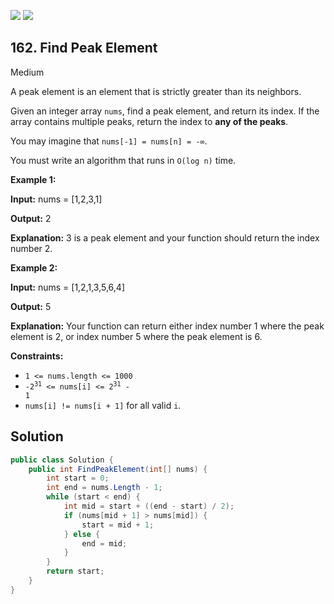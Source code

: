 [![](https://img.shields.io/github/stars/LeetCode-Top-Interview-150/LeetCode-Top-Interview-150?label=Stars&style=flat-square)](https://github.com/LeetCode-Top-Interview-150/LeetCode-Top-Interview-150)
[![](https://img.shields.io/github/forks/LeetCode-Top-Interview-150/LeetCode-Top-Interview-150?label=Fork%20me%20on%20GitHub%20&style=flat-square)](https://github.com/LeetCode-Top-Interview-150/LeetCode-Top-Interview-150/fork)

## 162\. Find Peak Element

Medium

A peak element is an element that is strictly greater than its neighbors.

Given an integer array `nums`, find a peak element, and return its index. If the array contains multiple peaks, return the index to **any of the peaks**.

You may imagine that `nums[-1] = nums[n] = -∞`.

You must write an algorithm that runs in `O(log n)` time.

**Example 1:**

**Input:** nums = [1,2,3,1]

**Output:** 2

**Explanation:** 3 is a peak element and your function should return the index number 2.

**Example 2:**

**Input:** nums = [1,2,1,3,5,6,4]

**Output:** 5

**Explanation:** Your function can return either index number 1 where the peak element is 2, or index number 5 where the peak element is 6.

**Constraints:**

*   `1 <= nums.length <= 1000`
*   <code>-2<sup>31</sup> <= nums[i] <= 2<sup>31</sup> - 1</code>
*   `nums[i] != nums[i + 1]` for all valid `i`.

## Solution

```csharp
public class Solution {
    public int FindPeakElement(int[] nums) {
        int start = 0;
        int end = nums.Length - 1;
        while (start < end) {
            int mid = start + ((end - start) / 2);
            if (nums[mid + 1] > nums[mid]) {
                start = mid + 1;
            } else {
                end = mid;
            }
        }
        return start;
    }
}
```